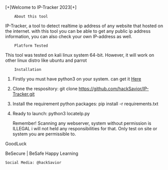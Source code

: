 [+]Welcome to IP-Tracker 2023[+]

		About this tool
IP-Tracker, a tool to detect realtime ip address of any website that hosted on the internet.
with this tool you can be able to get any public ip address information,
you can also check your own IP-address as well.

		Platform Tested
This tool was tested on kali linux system 64-bit.
However, it will work on other linux distro like ubuntu and parrot

		Installation

1. Firstly you must have python3 on your system.
can get it <a href="https://python.org/downloads" target="_blank"> Here</a>
2. Clone the respository: git clone https://github.com/hackSavior/IP-Tracker.git
3. Install the requirement python packages: pip install -r requirements.txt
4. Ready to launch: python3 locateIp.py

	Remember!
Scanning any webserver, system without permission is ILLEGAL i will not held any responsibilities for that.
Only test on site or system you are permissible to.

GoodLuck

BeSecure | BeSafe
Happy Learning

	Social Media: @hackSavior
